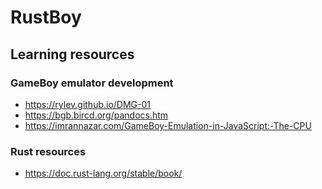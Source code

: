 # RustBoy

## Learning resources

### GameBoy emulator development
* https://rylev.github.io/DMG-01
* https://bgb.bircd.org/pandocs.htm
* https://imrannazar.com/GameBoy-Emulation-in-JavaScript:-The-CPU

### Rust resources
+ https://doc.rust-lang.org/stable/book/
